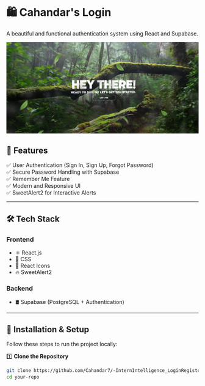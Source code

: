 # 🛍️ Cahandar's Login
A beautiful and functional authentication system using React and Supabase.

![Login Intro](public/login_register_intro.png)

## 🚀 Features
✅ User Authentication (Sign In, Sign Up, Forgot Password)  
✅ Secure Password Handling with Supabase  
✅ Remember Me Feature  
✅ Modern and Responsive UI  
✅ SweetAlert2 for Interactive Alerts  

---

## 🛠️ Tech Stack

### Frontend
- ⚛️ React.js  
- 🎨 CSS  
- 🧩 React Icons  
- 🔥 SweetAlert2  

### Backend
- 🛢️ Supabase (PostgreSQL + Authentication)  

---

## 🔧 Installation & Setup
Follow these steps to run the project locally:

1️⃣ **Clone the Repository**  
```sh
git clone https://github.com/Cahandar7/-InternIntelligence_LoginRegister  
cd your-repo
